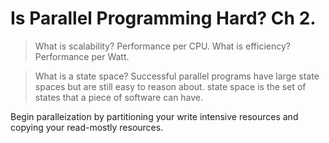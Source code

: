 # Is Parallel Programming Hard? Ch 2.

> What is scalability? Performance per CPU.
> What is efficiency? Performance per Watt.

> What is a state space? Successful parallel programs have large state spaces but are still easy to reason about. state space is the set of states that a piece of software can have.

Begin paralleization by partitioning your write intensive resources and copying your read-mostly resources.

